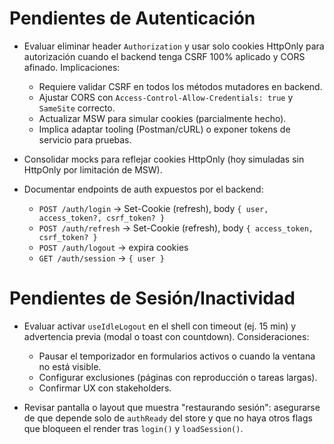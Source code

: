 # Pendientes de Autenticación

- Evaluar eliminar header `Authorization` y usar solo cookies HttpOnly para autorización cuando el backend tenga CSRF 100% aplicado y CORS afinado. Implicaciones:
  - Requiere validar CSRF en todos los métodos mutadores en backend.
  - Ajustar CORS con `Access-Control-Allow-Credentials: true` y `SameSite` correcto.
  - Actualizar MSW para simular cookies (parcialmente hecho).
  - Implica adaptar tooling (Postman/cURL) o exponer tokens de servicio para pruebas.

- Consolidar mocks para reflejar cookies HttpOnly (hoy simuladas sin HttpOnly por limitación de MSW).

- Documentar endpoints de auth expuestos por el backend:
  - `POST /auth/login` → Set-Cookie (refresh), body `{ user, access_token?, csrf_token? }`
  - `POST /auth/refresh` → Set-Cookie (refresh), body `{ access_token, csrf_token? }`
  - `POST /auth/logout` → expira cookies
  - `GET /auth/session` → `{ user }`

# Pendientes de Sesión/Inactividad

- Evaluar activar `useIdleLogout` en el shell con timeout (ej. 15 min) y advertencia previa (modal o toast con countdown). Consideraciones:
  - Pausar el temporizador en formularios activos o cuando la ventana no está visible.
  - Configurar exclusiones (páginas con reproducción o tareas largas).
  - Confirmar UX con stakeholders.

- Revisar pantalla o layout que muestra "restaurando sesión": asegurarse de que depende solo de `authReady` del store y que no haya otros flags que bloqueen el render tras `login()` y `loadSession()`.
